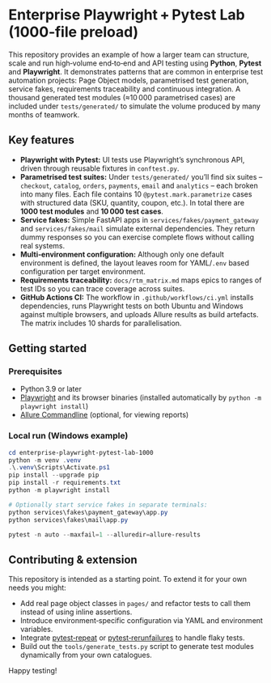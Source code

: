 # Enterprise Playwright + Pytest Lab (1000‑file preload)

This repository provides an example of how a larger team can structure, scale and run high‑volume end‑to‑end and API testing using **Python**, **Pytest** and **Playwright**.  It demonstrates patterns that are common in enterprise test automation projects: Page Object models, parametrised test generation, service fakes, requirements traceability and continuous integration.  A thousand generated test modules (≈10 000 parametrised cases) are included under `tests/generated/` to simulate the volume produced by many months of teamwork.

## Key features

* **Playwright with Pytest:** UI tests use Playwright’s synchronous API, driven through reusable fixtures in `conftest.py`.
* **Parametrised test suites:** Under `tests/generated/` you’ll find six suites – `checkout`, `catalog`, `orders`, `payments`, `email` and `analytics` – each broken into many files.  Each file contains 10 `@pytest.mark.parametrize` cases with structured data (SKU, quantity, coupon, etc.).  In total there are **1000 test modules** and **10 000 test cases**.
* **Service fakes:** Simple FastAPI apps in `services/fakes/payment_gateway` and `services/fakes/mail` simulate external dependencies.  They return dummy responses so you can exercise complete flows without calling real systems.
* **Multi‑environment configuration:** Although only one default environment is defined, the layout leaves room for YAML/`.env` based configuration per target environment.
* **Requirements traceability:** `docs/rtm_matrix.md` maps epics to ranges of test IDs so you can trace coverage across suites.
* **GitHub Actions CI:** The workflow in `.github/workflows/ci.yml` installs dependencies, runs Playwright tests on both Ubuntu and Windows against multiple browsers, and uploads Allure results as build artefacts.  The matrix includes 10 shards for parallelisation.

## Getting started

### Prerequisites

* Python 3.9 or later
* [Playwright](https://playwright.dev/python/) and its browser binaries (installed automatically by `python -m playwright install`)
* [Allure Commandline](https://docs.qameta.io/allure/) (optional, for viewing reports)

### Local run (Windows example)

```powershell
cd enterprise-playwright-pytest-lab-1000
python -m venv .venv
.\.venv\Scripts\Activate.ps1
pip install --upgrade pip
pip install -r requirements.txt
python -m playwright install

# Optionally start service fakes in separate terminals:
python services\fakes\payment_gateway\app.py
python services\fakes\mail\app.py

pytest -n auto --maxfail=1 --alluredir=allure-results
```

## Contributing & extension

This repository is intended as a starting point.  To extend it for your own needs you might:

* Add real page object classes in `pages/` and refactor tests to call them instead of using inline assertions.
* Introduce environment‑specific configuration via YAML and environment variables.
* Integrate [pytest‑repeat](https://pypi.org/project/pytest-repeat/) or [pytest‑rerunfailures](https://pypi.org/project/pytest-rerunfailures/) to handle flaky tests.
* Build out the `tools/generate_tests.py` script to generate test modules dynamically from your own catalogues.

Happy testing!